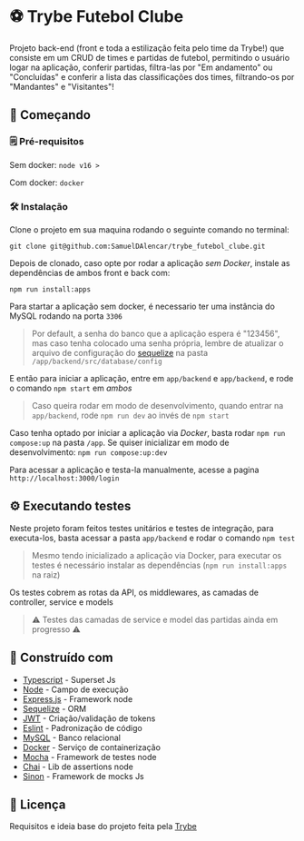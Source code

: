 # ⚽ Trybe Futebol Clube

Projeto back-end (front e toda a estilização feita pelo time da Trybe!) que consiste em um CRUD de times e partidas de futebol, permitindo o usuário logar na aplicação, conferir partidas, filtra-las por "Em andamento" ou "Concluídas" e conferir a lista das classificações dos times, filtrando-os por "Mandantes" e "Visitantes"!

## 🚴 Começando
### 🗒 Pré-requisitos

Sem docker: `node v16 >`

Com docker: `docker`

### 🛠 Instalação

Clone o projeto em sua maquina rodando o seguinte comando no terminal:
```
git clone git@github.com:SamuelDAlencar/trybe_futebol_clube.git
```
Depois de clonado, caso opte por rodar a aplicação *sem Docker*, instale as dependências de ambos front e back com:
```
npm run install:apps
```
Para startar a aplicação sem docker, é necessario ter uma instância do MySQL rodando na porta `3306`
> Por default, a senha do banco que a aplicação espera é "123456", mas caso tenha colocado uma senha própria, lembre de atualizar o arquivo de configuração do [sequelize](https://sequelize.org/) na pasta `/app/backend/src/database/config`

E então para iniciar a aplicação, entre em `app/backend` e `app/backend`, e rode o comando `npm start` em *ambos*
> Caso queira rodar em modo de desenvolvimento, quando entrar na `app/backend`, rode `npm run dev` ao invés de `npm start`

Caso tenha optado por iniciar a aplicação via *Docker*, basta rodar `npm run compose:up` na pasta `/app`. Se quiser inicializar em modo de desenvolvimento: `npm run compose:up:dev`

Para acessar a aplicação e testa-la manualmente, acesse a pagina `http://localhost:3000/login`

## ⚙ Executando testes

Neste projeto foram feitos testes unitários e testes de integração, para executa-los, basta acessar a pasta `app/backend` e rodar o comando `npm test`
> Mesmo tendo inicializado a aplicação via Docker, para executar os testes é necessário instalar as dependências (`npm run install:apps` na raiz)

Os testes cobrem as rotas da API, os middlewares, as camadas de controller, service e models

> ⚠ Testes das camadas de service e model das partidas ainda em progresso ⚠

## 🧰 Construído com

* [Typescript](https://www.typescriptlang.org/) - Superset Js
* [Node](https://nodejs.org/en/) - Campo de execução
* [Express.js](https://expressjs.com/) - Framework node
* [Sequelize](https://sequelize.org/) - ORM
* [JWT](https://jwt.io/) - Criação/validação de tokens
* [Eslint](https://eslint.org/) - Padronização de código
* [MySQL](https://www.mysql.com/) - Banco relacional
* [Docker](https://www.docker.com/) - Serviço de containerização
* [Mocha](https://mochajs.org/) - Framework de testes node
* [Chai](https://www.chaijs.com/) - Lib de assertions node
* [Sinon](https://sinonjs.org/) - Framework de mocks Js

## 📄 Licença

Requisitos e ideia base do projeto feita pela [Trybe](https://www.betrybe.com/)
